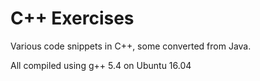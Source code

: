 # C++ Exercises
Various code snippets in C++, some converted from Java.

All compiled using g++ 5.4 on Ubuntu 16.04 